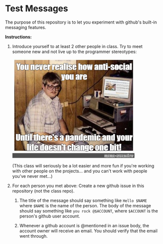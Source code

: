 # Test Messages

The purpose of this repository is to let you experiment with github's built-in messaging features.

**Instructions:**

1. Introduce yourself to at least 2 other people in class.
    Try to meet someone new and not live up to the programmer stereotypes:

    <img src=meme.jpg width=400px />

    (This class will seriously be a lot easier and more fun if you're working with other people on the projects... and you can't work with people you've never met...)

1. For each person you met above:
    Create a new github issue in this repository (not the class repo).

    1. The title of the message should say something like `Hello $NAME` where `$NAME` is the name of the person.
        The body of the message should say something like `you rock @$ACCOUNT`,
        where `$ACCOUNT` is the person's github user account.

    1. Whenever a github account is @mentioned in an issue body,
        the account owner will receive an email.
        You should verify that the email went through.
